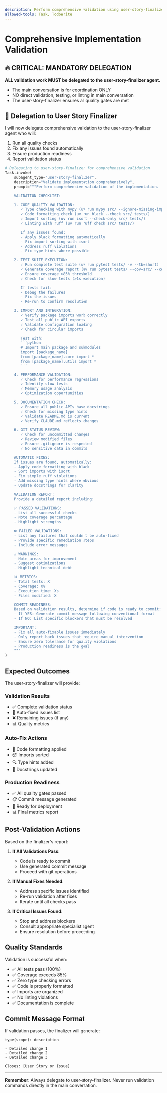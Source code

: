 ```yaml
---
description: Perform comprehensive validation using user-story-finalizer agent
allowed-tools: Task, TodoWrite
---
```


# Comprehensive Implementation Validation

## 🔥 CRITICAL: MANDATORY DELEGATION

**ALL validation work MUST be delegated to the user-story-finalizer agent.**
- The main conversation is for coordination ONLY
- NO direct validation, testing, or linting in main conversation
- The user-story-finalizer ensures all quality gates are met

## 🎯 Delegation to User Story Finalizer

I will now delegate comprehensive validation to the user-story-finalizer agent who will:
1. Run all quality checks
2. Fix any issues found automatically
3. Ensure production readiness
4. Report validation status

```python
# Delegating to user-story-finalizer for comprehensive validation
Task.invoke(
    subagent_type="user-story-finalizer",
    description="Validate implementation comprehensively",
    prompt="""Perform comprehensive validation of the implementation.

    VALIDATION CHECKLIST:

    1. CODE QUALITY VALIDATION:
       ✓ Type checking with mypy (uv run mypy src/ --ignore-missing-imports)
       ✓ Code formatting check (uv run black --check src/ tests/)
       ✓ Import sorting (uv run isort --check-only src/ tests/)
       ✓ Linting with ruff (uv run ruff check src/ tests/)

       If any issues found:
       - Apply black formatting automatically
       - Fix import sorting with isort
       - Address ruff violations
       - Fix type hints where possible

    2. TEST SUITE EXECUTION:
       ✓ Run complete test suite (uv run pytest tests/ -v --tb=short)
       ✓ Generate coverage report (uv run pytest tests/ --cov=src/ --cov-report=term-missing)
       ✓ Ensure coverage >85% threshold
       ✓ Check for slow tests (>1s execution)

       If tests fail:
       - Debug the failures
       - Fix the issues
       - Re-run to confirm resolution

    3. IMPORT AND INTEGRATION:
       ✓ Verify package imports work correctly
       ✓ Test all public API exports
       ✓ Validate configuration loading
       ✓ Check for circular imports

       Test with:
       ```python
       # Import main package and submodules
       import [package_name]
       from [package_name].core import *
       from [package_name].utils import *
       ```

    4. PERFORMANCE VALIDATION:
       ✓ Check for performance regressions
       ✓ Identify slow tests
       ✓ Memory usage analysis
       ✓ Optimization opportunities

    5. DOCUMENTATION CHECK:
       ✓ Ensure all public APIs have docstrings
       ✓ Check for missing type hints
       ✓ Validate README.md is current
       ✓ Verify CLAUDE.md reflects changes

    6. GIT STATUS REVIEW:
       ✓ Check for uncommitted changes
       ✓ Review modified files
       ✓ Ensure .gitignore is respected
       ✓ No sensitive data in commits

    AUTOMATIC FIXES:
    If issues are found, automatically:
    - Apply code formatting with black
    - Sort imports with isort
    - Fix simple ruff violations
    - Add missing type hints where obvious
    - Update docstrings for clarity

    VALIDATION REPORT:
    Provide a detailed report including:

    ✅ PASSED VALIDATIONS:
    - List all successful checks
    - Note coverage percentage
    - Highlight strengths

    ❌ FAILED VALIDATIONS:
    - List any failures that couldn't be auto-fixed
    - Provide specific remediation steps
    - Include error messages

    ⚠️ WARNINGS:
    - Note areas for improvement
    - Suggest optimizations
    - Highlight technical debt

    📊 METRICS:
    - Total tests: X
    - Coverage: X%
    - Execution time: Xs
    - Files modified: X

    COMMIT READINESS:
    Based on validation results, determine if code is ready to commit:
    - If YES: Generate commit message following conventional format
    - If NO: List specific blockers that must be resolved

    IMPORTANT:
    - Fix all auto-fixable issues immediately
    - Only report back issues that require manual intervention
    - Ensure zero tolerance for quality violations
    - Production readiness is the goal
    """
)
```

## Expected Outcomes

The user-story-finalizer will provide:

### Validation Results
- ✅ Complete validation status
- 🔧 Auto-fixed issues list
- ❌ Remaining issues (if any)
- 📊 Quality metrics

### Auto-Fix Actions
- 🎨 Code formatting applied
- 📦 Imports sorted
- 🔍 Type hints added
- 📝 Docstrings updated

### Production Readiness
- ✅ All quality gates passed
- 📋 Commit message generated
- 🚀 Ready for deployment
- 📊 Final metrics report

## Post-Validation Actions

Based on the finalizer's report:

1. **If All Validations Pass**:
   - Code is ready to commit
   - Use generated commit message
   - Proceed with git operations

2. **If Manual Fixes Needed**:
   - Address specific issues identified
   - Re-run validation after fixes
   - Iterate until all checks pass

3. **If Critical Issues Found**:
   - Stop and address blockers
   - Consult appropriate specialist agent
   - Ensure resolution before proceeding

## Quality Standards

Validation is successful when:
- ✅ All tests pass (100%)
- ✅ Coverage exceeds 85%
- ✅ Zero type checking errors
- ✅ Code is properly formatted
- ✅ Imports are organized
- ✅ No linting violations
- ✅ Documentation is complete

## Commit Message Format

If validation passes, the finalizer will generate:
```
type(scope): description

- Detailed change 1
- Detailed change 2
- Detailed change 3

Closes: [User Story or Issue]
```

---
**Remember**: Always delegate to user-story-finalizer. Never run validation commands directly in the main conversation.